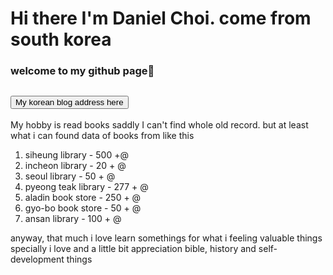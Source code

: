# Hi there I'm Daniel Choi. come from south korea
### welcome to my github page👋
 <h2><a href="https://tutorialing.tistory.com/"><button type="button">My korean blog address here</button></a></h2>

My hobby is read books
saddly I can't find whole old record. 
but at least what i can found data of books from like this

1. siheung library - 500 +@
2. incheon library - 20 + @
3. seoul library - 50 + @
4. pyeong teak library - 277 + @
5. aladin book store - 250 + @
6. gyo-bo book store - 50 + @
7. ansan library - 100 + @

anyway, that much i love learn somethings for what i feeling valuable things
specially i love and a little bit appreciation bible, history and self-development things
<!--
**daniel4191/daniel4191** is a ✨ _special_ ✨ repository because its `README.md` (this file) appears on your GitHub profile.

Here are some ideas to get you started:

- 🔭 I’m currently working on ...
- 🌱 I’m currently learning ...
- 👯 I’m looking to collaborate on ...
- 🤔 I’m looking for help with ...
- 💬 Ask me about ...
- 📫 How to reach me: ...
- 😄 Pronouns: ...
- ⚡ Fun fact: ...
-->
